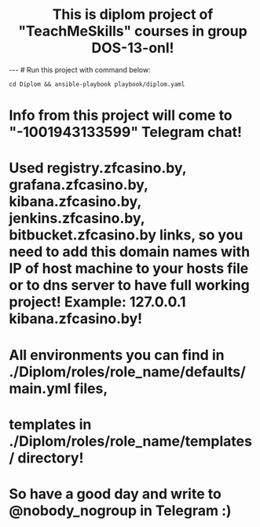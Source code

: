 <h1 align="center">This is diplom project of "TeachMeSkills" courses in group DOS-13-onl!</h1>
---
# Run this project with command below:

`cd Diplom && ansible-playbook playbook/diplom.yaml`


# Info from this project will come to "-1001943133599" Telegram chat!
# Used registry.zfcasino.by, grafana.zfcasino.by, kibana.zfcasino.by, jenkins.zfcasino.by, bitbucket.zfcasino.by links, so you need to add this domain names with IP of host machine to your hosts file or to dns server to have full working project! Example: 127.0.0.1 kibana.zfcasino.by!
#
# All environments you can find in ./Diplom/roles/role_name/defaults/main.yml files,
# templates in ./Diplom/roles/role_name/templates/ directory!
#
# So have a good day and write to @nobody_nogroup in Telegram :)
